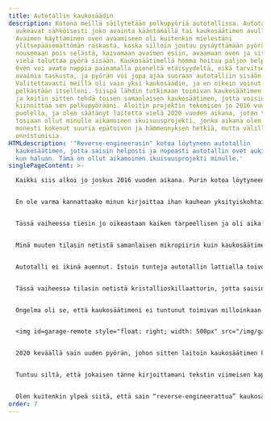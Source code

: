 ```yaml
---
title: Autotallin kaukosäädin
description: Kotona meillä säilytetään polkupyöriä autotallissa. Autotallin ovet
  aukeavat sähköisesti joko avainta kääntämällä tai kaukosäätimen avulla.
  Avaimen käyttäminen oven avaamiseen oli kuitenkin mielestäni
  ylitsepääsemättömän raskasta, koska silloin joutuu pysäyttämään pyörän,
  nousemaan pois selästä, kaivamaan avaimen esiin, avaamaan oven ja sitten pitää
  vielä taluttaa pyörä sisään. Kaukosäätimellä homma hoituu paljon helpommin.
  Oven voi avata nappia painamalla pieneltä etäisyydeltä, eikä tarvitse kaivaa
  avaimia taskusta, ja pyörän voi jopa ajaa suoraan autotalliin sisään.
  Valitettavasti meillä oli vain yksi kaukosäädin, ja en oikein voinut omia sitä
  pelkästään itselleni. Siispä lähdin tutkimaan toimivan kaukosäätimen toimintaa
  ja koitin sitten tehdä toisen samanlaisen kaukosäätimen, jotta voisin
  kiinnittää sen polkupyörääni. Aloitin projektin tekemisen jo 2016 vuoden
  puolella, ja olen säätänyt laitetta vielä 2020 vuoden aikana, joten tämä on
  tosiaan ollut minulle aikamoinen ikuisuusprojekti, jonka aikana olen myös
  monesti kokenut suuria epätoivon ja hämmennyksen hetkiä, mutta välillä myös
  onnistumisia.
HTMLdescription: '"Reverse-engineerasin" kotoa löytyneen autotallin
  kaukosäätimen, jotta saisin helposti ja nopeasti autotallin ovet auki silloin
  kun haluan. Tämä on ollut aikamoinen ikuisuusprojekti minulle.'
singlePageContent: >-

  Kaikki siis alkoi jo joskus 2016 vuoden aikana. Purin kotoa löytyneen kaukosäätimen ja rupesin oskilloskoopin avulla tutkimaan sen toimintaa. Netistä ei löytynyt minkäänlaista dokumentaatiota juuri tästä laitteesta, joten olin omillani. Tässä tapauksessa oli hyvä asia, että autotallin avaamissysteemi ja kaukosäädin ovat melko vanhoja. Sähkökomponentit olivat melko kookkaita, ja kaukosäätimen lähettämä signaali ei ole kauhean monimutkainen, ja sen tulkitseminen ilman dokumentaatiotakin oli melko helppoa. Lisäksi veikkaan (ja oikeastaan myös toivon), että nykyaikaisissa kaukosäätimissä on sellaisia turvaominaisuuksia, että pelkästään signaalin kopioimalla ei voi tehdä uutta toimivaa kaukosäädintä.


  En ole varma kannattaako minun kirjoittaa ihan kauhean yksityiskohtaisesti kaukosäätimestä nettiin, koska ei todennäköisesti ole kovin järkevää tehdä “Näin saat autotallini auki” -ohjetta nettiin avoimesti. Melko epätodennäköistä se toki on, että kukaan näiden ohjeiden perusteella meidän autotalliin murtautuisi, mutta kai on järkevää olla varovainen. Kirjoittelin siis kaukosäätimen toiminnasta vähän yleisellä tasolla. Avasin siis kaukosäätimen ja mittasin jännitettä antennilla suhteessa maahan. Oli melko helposti nähtävissä, että kaukosäädin lähettää jonkinlaisen digitaalisen koodin/salasanan muuttamalla lähetettävän signaalin amplitudia. Kaukosäätimessä oli yksi mikropiiri. Siitä löytyi googlen avulla tietoa, ja selvisi, että sen tehtävä on tuottaa tämä digitaalinen signaali. Datasheetin ja oskilloskoopin avulla olin siis tässä vaiheessa jo melko hyvin tietoinen siitä, millaista signaalia pitää lähettää, että autotalli aukeaa. Signaalin taajuus piti vielä selvittää. Oskilloskooppini on halvin mahdollinen, ja sen näytetaajuus ei riitä kertomaan tarkasti signaalin taajuutta. Kaukosäätimessä oli kuitenkin kristallioskillaattori, jossa luki sen taajuus, jonka sitten päättelin olevan myös signaalin lähetystaajuus.


  Tässä vaiheessa tiesin jo oikeastaan kaiken tarpeellisen ja oli aika ruveta rakentamaan omaa kaukosäädintäni. Minulla oli vain pieni ongelma. En silloin, enkä oikeastaan vieläkään ymmärrä miten oskillaattoripiirit toimivat. En siis tosiaan osannut suunnitella sellaista. Siispä tässä projektissa jouduin kopioimaan piirin suoraan netistä. Aluksi taisin pyrkiä tekemään piirin valmiiksi itselläni olevista komponenteista. Päädyin tekemään jonkinlaisen LC-värähtelypiirin. Sen taajuuden saaminen oikeaksi oli kaamea työmaa, koska kuten sanoin, oskillaattorini oli liian hidas mittaamaan näin suuria taajuuksia. Toisin sanoen taajuuden saaminen oikein oli vähän arpapeliä. Muistan istuneeni autotallin lattialla useita tunteja yrittäen saada ovea aukeamaan. Minulla oli piiriin kolvattuna mittausten perustella suurin piirtein oikeanlainen käämi ja kondensaattori, ja kokeilin lisätä kondensaattorin kanssa rinnan toisen pienen kondensaattorin, jonka kapasitanssia vaihtelin, jotta sitten tuurilla ehkä osuisin oikealle taajuudelle. Käämin induktanssinkin saaminen edes suurin piirtein oikeaksi oli hyvin vaikeata, koska minulla ei ollut siihen mittaria. Olin siis itse tehnyt käämin pyörittämällä pinnoitettua kuparilankaa jonkin ytimen ympärille. Muistaakseni mittasin käämin induktanssin siten, että koitin saada sen värähtelemään jonkin isomman kondensaattorin kanssa, jotta värähtelytaajuus olisi niin suuri, että saisin sen mitattua oskilloskoopilla. Sitten mitatun taajuuden ja kondensaattorin kapasitanssin perusteella pystyin laskemaan käämin induktanssin.


  Minä muuten tilasin netistä samanlaisen mikropiirin kuin kaukosäätimessä, ja sain sitten siitä tarvittavan digitaalisen signaalin, jolla toivoin saavani autotallin oven auki. Vasta myöhemmin tajusin, että ei ollut mitään järkeä tilata kallista mikropiiriä (muistaakseni maksoi useita euroja, melkein kympin) kun olisin voinut vain kopioida signaalin ja ohjelmoida mikrokontrollerin tekemään sen saman signaalin. Näin myös tein myöhemmin. Käyttämäni mikrokontrolleri (Attiny13) oli halvempi ja myös kooltaan pienempi ja myös siksi kätevämpi.


  Autotalli ei ikinä auennut. Istuin tunteja autotallin lattialla toivoen, että jotain tapahtuisi, mutta ei. En oikeastaan vieläkään tiedä, missä vika oli, koska valitettavan moni asia tässä projektissa menee edelleen yli hilseen. Se on kyllä vähän häpeällistä. En siis oikeastaan ymmärrä oskillaattoripiirin toimintaa, enkä sitä, miten signaali lopulta lähtee antennista ja miten se vastaanotetaan. Tavoitteenani on, että luettuani sähkötekniikkaa yliopistossa ymmärrän nämä asiat, ja voin jatkaa elämääni rauhassa, kun tiedän, mitä kaikkia tyhmää olen tässäkin projektissa tehnyt. Todennäköisesti signaalin taajuus ei vaan koskaan osunut oikeaan. Taajuuden pitäisi ilmeisesti olla hyvin tarkasti oikein, ja “jotain sinne päin” ei riitä.


  Tässä vaiheessa tilasin netistä kristallioskillaattorin, jotta saisin taajuuden oikeaksi. Kristallioskillaattorin kanssa jouduin jälleen kerran tukeutumaan Googleen ja käyttämään netistä löytämääni virtapiiriä, koska en osannut suunnitella omaa. Yritin kyllä ymmärtää LC-oskillaattoripiirien ja kristallioskillaattorin toimintaa, mutta jossain vaiheessa luovutin ja ajattelin, että joku toivottavasti selittää tämän selkeästi, kun lähden opiskelemaan sähkötekniikkaa. Kolvasin sitten uuden piirin kasaan ja rupesin toiveikkaana kokeilemaan sitä. Muistan tarkasti ensimmäisen onnistumisen hetken. Olin omassa huoneessani, melko kaukana autotallista. Tutkin kaukosäädintä oskilloskoopilla. Sitten yhtäkkiä isäni tulee kysymään, että johtuuko minusta, että autotallin ovet menevät auki ja kiinni koko ajan. Se oli hieno hetki. Varmistin vielä, että se olin tosiaan minä, joka avaa ovia. Tuntui äärimmäisen hienolta, kun lopulta hallitsin ovia. Tässä vaiheessa luulin, että projektin tekeminen loppuun olisi helppoa. Eipä ollut.


  Ongelma oli se, että kaukosäätimeni ei tuntunut toimivan milloinkaan muulloin kuin silloin, kun se oli kiinnitettynä oskilloskooppiin. Jostain syystä siis oskilloskooppini oli sille hyvä antenni. Ongelma oli taas se, että en ymmärrä antennien toimintaperiaatetta. Tiedän toki, että antennin pitää olla puolikkaan aallonpituuden kokoinen, mutta ongelma oli se, että tässä tapauksessa aallonpituus oli niin suuri, että ei olisi mahdollista käyttää niin suurta antennia. Lisäksi oskilloskoopin johdotkaan eivät kyllä ole niin pitkiä, joten olin hämmentynyt. Jotenkin myös uskoisin, että oskilloskoopin johtojen ei pitäisi toimia kovin hyvänä antennina, koska tämä vain aiheuttaisi häiriötä mittauksiin. En vieläkään tiedä, miksi oskilloskooppi oli niin hyvä antenni. Kokeilin antennina eripituisia johtoja, ja kokeilin myös laittaa antennin kanssa sarjaan erikokoisia käämejä, koska näin ilmeisesti voisi saada antennin toimimaan, vaikka sen koko ei olisikaan aallonpituuden puolikas. Muistaakseni antenni toimi ehkä joskus ja välillä, mutta melko epävarmasti. Parhaimmin toimivuuden sain lopulta siten, että käytin pyörän runkoa antennina. Autotallin ovet avautuivat tällöin melkein aina. Tässä vaiheessa olin itse asiassa melko tyytyväinen. Monen tuskan ja epätoivon hetken jälkeen olin saanut kaukosäätimen toimimaan.


  <img id=garage-remote style="float: right; width: 500px" src="/img/garage-remote-small.jpg" alt="Kaukosäädin kiinnitettynä polkupyörään mustassa laatikossa"> Käytin kaukosäädintä säännöllisesti, ja se oli oikeasti ihan kätevä. Kuitenkin välillä se ei toiminut. Tämä ärsytti, ja rupesin säätämään sitä vielä. Tällä kertaa testauksien jälkeen päädyin siihen lopputulokseen, että säätimen toiminta olisi varmempaa, jos antennina toimisi oma kehoni. Siispä tämän jälkeen käytin antennia siten, että toisella kädellä painan sen virtanappia ja toisella kädellä pidän antennin johtimesta kiinni. Antenni toimi taas melko hyvällä varmuudella.


  2020 keväällä sain uuden pyörän, johon sitten laitoin kaukosäätimen kiinni. (En siis onnistunut tekemään laitteesta niin pientä, että sitä olisi järkevää kantaa mukana, vaan se on kiinni pyörässä koko ajan.) Samalla sitten tein pientä säätöä, koska laitteen toimivuus oli ollut vähän heikkoa. Jotenkin, vaikka en tehnyt mitään muutoksia, kaukosäätimen toimintavarmuus oli heikentynyt ajan myötä. Tällä kertaa lähdin eri tyylillä parantamaan laitetta. Koska käyttämästäni LiPo-akusta tuleva jännite ei alun perinkään riittänyt antennin toimimiseen, olin alusta asti käyttänyt pieni muuntajaa, jolla lähetin sai hiukan isomman käyttöjännitteen. Muistaakseni aluksi säädin sen noin 7-10 volttiin, ja ajattelin, että se olisi riittävä. Ja aluksihan se myös riitti, koska jossain vaiheessa kaukosäädin oli oikeasti ihan toimiva. Nyt sitten kuitenkin turhautuneena päätin nostaa jännitettä reilusti. Muistaakseni tällä hetkellä laite toimii suurin piirtein 15-20 voltin jännitteellä. Paino on sanalla “toimii”, koska nyt kaukosäädin oikeasti toimii. Jännitteen nostaminen ei varmasti ollut kovin elegantti tapa korjata laite, mutta olen nyt tyytyväinen sen toimintaan. Uudessa pyörässä antennina toimii muuten taas pyörän runko.


  Tuntuu siltä, että jokaisen tänne kirjoittamani tekstin viimeisen kappaleen aihe on, että häpeän projektiani, mutta olen silti tyytyväinen siihen, että se toimii. Tämäkään teksti ei ole poikkeus. Eniten häpeän sitä, etten vieläkään ole opiskellut LC-piirien toimintaa. Toki siis ymmärrän sen, miten energiaa muuttuu käämin magneettikentän energiasta kondensaattorin sähkökentän energiaksi jaksollisesti, mutta hämäräksi on jäänyt tätä värähtelyä ylläpitävän virtapiirin toiminta. Tämän tekstin jälkeen yritän ottaa itseäni niskasta kiinni ja lähden ottamaan selvää tästä mysteeristä.


  Olen kuitenkin ylpeä siitä, että sain “reverse-engineerattua” kaukosäätimen toiminnan ja myös tehtyä toisen toimivan kaukosäätimen ilman minkäänlaisia ohjeita netistä. Kaukosäädin on oikeasti aika kätevä.
order: 7
---
```

